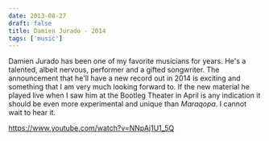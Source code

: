 ```yaml
---
date: 2013-08-27
draft: false
title: Damien Jurado - 2014
tags: ['music']
---
```


Damien Jurado has been one of my favorite musicians for years. He's a talented, albeit nervous, performer and a gifted songwriter.<!-- excerpt --> The announcement that he'll have a new record out in 2014 is exciting and something that I am very much looking forward to. If the new material he played live when I saw him at the Bootleg Theater in April is any indication it should be even more experimental and unique than _Maraqopa_. I cannot wait to hear it.

<https://www.youtube.com/watch?v=NNpAj1U1_5Q>
